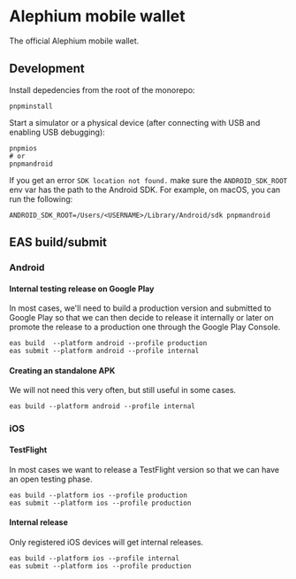 # Alephium mobile wallet

The official Alephium mobile wallet.

## Development

Install depedencies from the root of the monorepo:

```shell
pnpminstall
```

Start a simulator or a physical device (after connecting with USB and enabling USB debugging):

```shell
pnpmios
# or
pnpmandroid
```

If you get an error `SDK location not found.` make sure the `ANDROID_SDK_ROOT` env var has the path to the Android SDK. For example, on macOS, you can run the following:

```shell
ANDROID_SDK_ROOT=/Users/<USERNAME>/Library/Android/sdk pnpmandroid
```

## EAS build/submit

### Android

#### Internal testing release on Google Play

In most cases, we'll need to build a production version and submitted to Google Play so that we can then decide to release it internally or later on promote the release to a production one through the Google Play Console.

```shell
eas build  --platform android --profile production
eas submit --platform android --profile internal
```

#### Creating an standalone APK

We will not need this very often, but still useful in some cases.

```shell
eas build --platform android --profile internal
```

### iOS

#### TestFlight

In most cases we want to release a TestFlight version so that we can have an open testing phase.

```shell
eas build --platform ios --profile production
eas submit --platform ios --profile production
```

#### Internal release

Only registered iOS devices will get internal releases.

```shell
eas build --platform ios --profile internal
eas submit --platform ios --profile production
```
